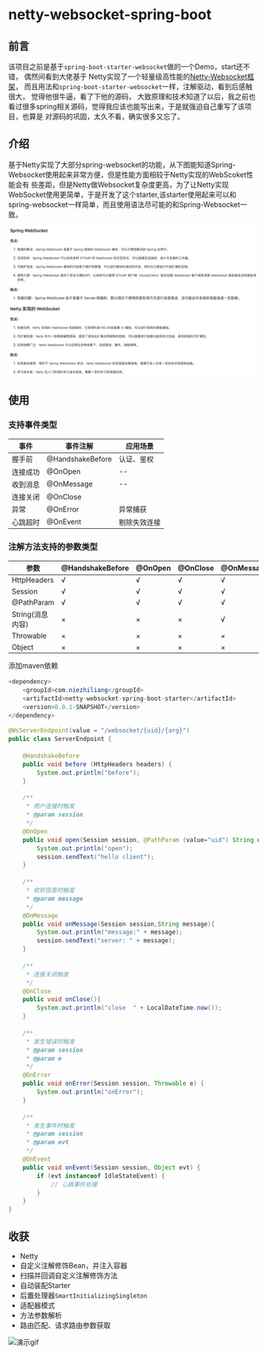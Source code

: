 # netty-websocket-spring-boot 

## 前言

该项目之前是基于`spring-boot-starter-websocket`做的一个Demo，start还不错， 偶然间看到大佬基于
Netty实现了一个轻量级高性能的[Netty-Websocket框架](https://github.com/YeautyYE/netty-websocket-spring-boot-starter)， 
而且用法和`spring-boot-starter-websocket`一样，注解驱动，看到后感触很大， 觉得他很牛逼，看了下他的源码，
大致原理和技术知道了以后，我之前也看过很多spring相关源码，觉得我应该也能写出来，于是就强迫自己重写了该项目，也算是
对源码的巩固，太久不看，确实很多又忘了。

## 介绍
基于Netty实现了大部分spring-websocket的功能，从下图能知道Spring-Websocket使用起来非常方便，但是性能方面相较于Netty实现的WebScoket性能会有
些差距，但是Netty做Websocket复杂度更高，为了让Netty实现WebSocket使用更简单，于是开发了这个starter,该starter使用起来可以和
spring-websocket一样简单，而且使用语法尽可能的和Spring-Websocket一致。

![演示gif](./imgs/img.png)

## 使用

### 支持事件类型
| 事件   | 事件注解 | 应用场景 | 
|------|------|-----|
| 握手前  | @HandshakeBefore | 认证、鉴权 |
| 连接成功 | @OnOpen  | --  |
| 收到消息 | @OnMessage  | --  |
| 连接关闭 | @OnClose  |     |
| 异常   | @OnError  | 异常捕获 |
| 心跳超时 | @OnEvent  | 剔除失效连接 |

### 注解方法支持的参数类型
| 参数           | @HandshakeBefore | @OnOpen |  @OnClose |   @OnMessage | @OnEvent | @OnError | 
|--------------|---------------|-------------|------------|----------|----------|----------|
| HttpHeaders  | √  | √  |√  | √  | √ | √ |
| Session      | √  | √  |√  | √  | √  | √ |
| @PathParam   | √  |√  |√ | √ | √        | √|
| String(消息内容) | ×  | ×  |×  | √   | ×   | × |
| Throwable    | ×  | ×  |×  | ×  | ×   | √  |
| Object       |  ×  | ×  |×  | ×  |  √  | × |

添加maven依赖
```java
<dependency>
    <groupId>com.niezhiliang</groupId>
    <artifactId>netty-websocket-spring-boot-starter</artifactId>
    <version>0.0.1-SNAPSHOT</version>
</dependency>
```

```java
@WsServerEndpoint(value = "/websocket/{uid}/{arg}")
public class ServerEndpoint {

    @HandshakeBefore
    public void before (HttpHeaders headers) {
        System.out.println("before");
    }

    /**
     * 用户连接时触发
     * @param session
     */
    @OnOpen
    public void open(Session session, @PathParam (value="uid") String uid, @PathParam String arg){
        System.out.println("open");
        session.sendText("hello client");
    }

    /**
     * 收到信息时触发
     * @param message
     */
    @OnMessage
    public void onMessage(Session session,String message){
        System.out.println("message:" + message);
        session.sendText("server: " + message);
    }

    /**
     * 连接关闭触发
     */
    @OnClose
    public void onClose(){
        System.out.println("close  " + LocalDateTime.now());
    }

    /**
     * 发生错误时触发
     * @param session
     * @param e
     */
    @OnError
    public void onError(Session session, Throwable e) {
        System.out.println("onError");
    }

    /**
     * 发生事件时触发
     * @param session
     * @param evt
     */
    @OnEvent
    public void onEvent(Session session, Object evt) {
        if (evt instanceof IdleStateEvent) {
            // 心跳事件处理
        }
    }
}
```

## 收获
- Netty
- 自定义注解修饰Bean，并注入容器
- 扫描并回调自定义注解修饰方法
- 自动装配Starter
- 后置处理器`SmartInitializingSingleton`
- 适配器模式
- 方法参数解析
- 路由匹配、请求路由参数获取




![演示gif](https://suyu-img.oss-cn-shenzhen.aliyuncs.com/demo.gif)

